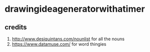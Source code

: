 # drawingideageneratorwithatimer

## credits
1. http://www.desiquintans.com/nounlist for all the nouns
2. https://www.datamuse.com/ for word thingies

